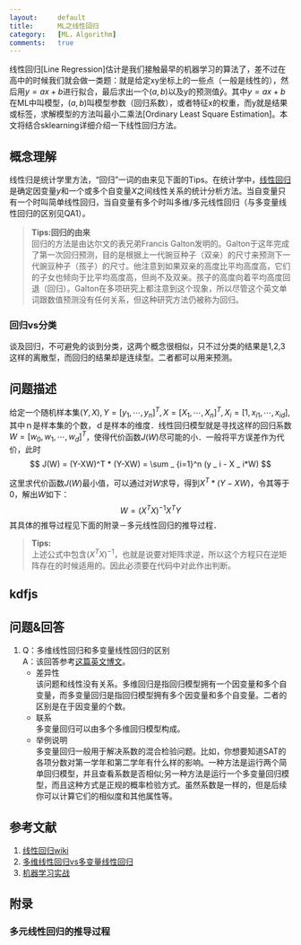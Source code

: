 ```yaml
---
layout:		default
title:		ML之线性回归
category:	[ML，Algorithm]
comments:	true
---
```

线性回归[Line Regression]估计是我们接触最早的机器学习的算法了，差不过在高中的时候我们就会做一类题：就是给定xy坐标上的一些点（一般是线性的），然后用$y=ax+b$进行拟合，最后求出一个$(a,b)$以及y的预测值$\hat{y}$。其中$y=ax+b$在ML中叫模型，$(a,b)$叫模型参数（回归系数），或者特征x的权重，而y就是结果或标签，求解模型的方法叫最小二乘法[Ordinary Least Square Estimation]。本文将结合sklearning详细介绍一下线性回归方法。


## 概念理解
线性归是统计学里方法，“回归”一词的由来见下面的Tips。在统计学中，[线性回归][wiki_line_regression]是确定因变量$y$和一个或多个自变量$X$之间线性关系的统计分析方法。当自变量只有一个时叫简单线性回归，当自变量有多个时叫多维/多元线性回归（与多变量线性回归的区别见QA1）。

> **Tips:回归的由来**  
> 回归的方法是由达尔文的表兄弟Francis Galton发明的。Galton于这年完成了第一次回归预测，目的是根据上一代豌豆种子（双亲）的尺寸来预测下一代豌豆种子（孩子）的尺寸。他注意到如果双亲的高度比平均高度高，它们的子女也倾向于比平均高度高，但尚不及双亲。孩子的高度向着平均高度回退（回归）。Galton在多项研究上都注意到这个现象，所以尽管这个英文单词跟数值预测没有任何关系，但这种研究方法仍被称为回归。


### 回归vs分类
谈及回归，不可避免的谈到分类，这两个概念很相似，只不过分类的结果是1,2,3这样的离散型，而回归的结果却是连续型。二者都可以用来预测。

## 问题描述
给定一个随机样本集$(Y,X), Y=[y _ 1,\cdots,y _ n]^T, X=[X _ 1,\cdots,X _ n]^T,X _ i=[1,x _ {i1},\cdots,x _ {id}]$,其中ｎ是样本集的个数，ｄ是样本的维度．线性回归模型就是寻找这样的回归系数$W=[w _ 0,w _ 1,\cdots,w _d]^T$，使得代价函数$J(W)$尽可能的小．一般将平方误差作为代价，此时
$$
J(W)  =  (Y-XW)^T * (Y-XW)
      =  \sum _ {i=1}^n (y _ i - X _ i*W)
$$

这里求代价函数$J(W)$最小值，可以通过对$W$求导，得到$X^T*(Y-XW)$，令其等于0，解出$W$如下：
$$
W=(X^T X)^{-1} X^T Y
$$
其具体的推导过程见下面的附录－多元线性回归的推导过程．
> **Tips:**  
> 上述公式中包含$(X^T X)^{-1}$，也就是说要对矩阵求逆，所以这个方程只在逆矩阵存在的时候适用的。因此必须要在代码中对此作出判断。
>




## kdfjs 


## 问题&回答
1. Q：多维线性回归和多变量线性回归的区别  
A：该回答参考[这篇英文博文][multiple_vs_multivariate]。  
    * 差异性  
    该问题和线性没有关系。多维回归是指回归模型拥有一个因变量和多个自变量，而多变量回归是指回归模型拥有多个因变量和多个自变量。二者的区别是在于因变量的个数。
    * 联系  
    多变量回归可以由多个多维回归模型构成。
    * 举例说明  
    多变量回归一般用于解决系数的混合检验问题。比如，你想要知道SAT的各项分数对第一学年和第二学年有什么样的影响。一种方法是运行两个简单回归模型，并且查看系数是否相似;另一种方法是运行一个多变量回归模型，而且这种方式是正规的概率检验方式。虽然系数是一样的，但是后续你可以计算它们的相似度和其他属性等。

## 参考文献
1. [线性回归wiki][wiki_line_regression]
2. [多维线性回归vs多变量线性回归][multiple_vs_multivariate]
1. [机器学习实战][meachine_learning_70]

[wiki_line_regression]:  https://en.wikipedia.org/wiki/Linear_regression
[multiple_vs_multivariate]:  http://www.answers.com/Q/What_is_difference_between_multivariate_regression_and_multipal_regression
[meachine_learning_70]:  http://share.weiyun.com/f33d5770eba223764845beddf0d6bc09


## 附录
### 多元线性回归的推导过程


